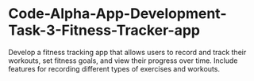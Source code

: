 # Code-Alpha-App-Development-Task-3-Fitness-Tracker-app
Develop a fitness tracking app that allows users to record and track their workouts, set fitness goals, and view their progress over time. Include features for recording different types of exercises and workouts.
